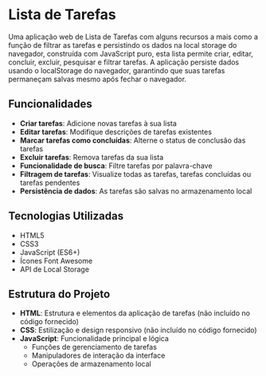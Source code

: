 # Lista de Tarefas 

Uma aplicação web de Lista de Tarefas com alguns recursos a mais como a função de filtrar as tarefas e persistindo os dados na local storage do navegador, construída com JavaScript puro, esta lista
permite  criar, editar, concluir, excluir, pesquisar e filtrar tarefas. A aplicação persiste dados usando o localStorage do navegador, garantindo que suas tarefas permaneçam salvas mesmo após fechar o navegador.

## Funcionalidades

- **Criar tarefas**: Adicione novas tarefas à sua lista
- **Editar tarefas**: Modifique descrições de tarefas existentes
- **Marcar tarefas como concluídas**: Alterne o status de conclusão das tarefas
- **Excluir tarefas**: Remova tarefas da sua lista
- **Funcionalidade de busca**: Filtre tarefas por palavra-chave
- **Filtragem de tarefas**: Visualize todas as tarefas, tarefas concluídas ou tarefas pendentes
- **Persistência de dados**: As tarefas são salvas no armazenamento local

## Tecnologias Utilizadas

- HTML5
- CSS3
- JavaScript (ES6+)
- Ícones Font Awesome
- API de Local Storage

## Estrutura do Projeto

- **HTML**: Estrutura e elementos da aplicação de tarefas (não incluído no código fornecido)
- **CSS**: Estilização e design responsivo (não incluído no código fornecido)
- **JavaScript**: Funcionalidade principal e lógica
  - Funções de gerenciamento de tarefas
  - Manipuladores de interação da interface
  - Operações de armazenamento local

